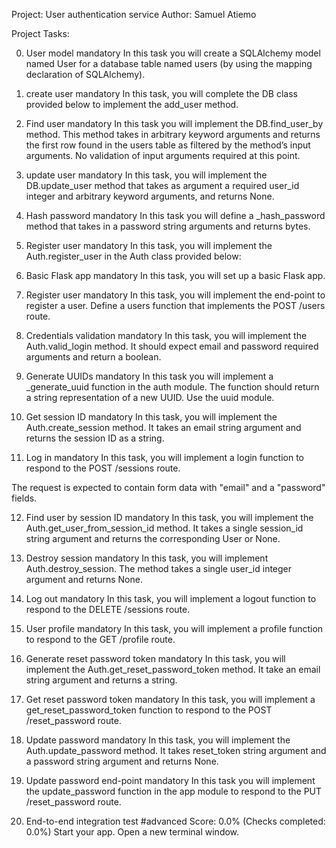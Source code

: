 Project: User authentication service
Author: Samuel Atiemo

Project Tasks:

0. User model
mandatory
In this task you will create a SQLAlchemy model named User for a database table named users (by using the mapping declaration of SQLAlchemy).

1. create user
mandatory
In this task, you will complete the DB class provided below to implement the add_user method.

2. Find user
mandatory
In this task you will implement the DB.find_user_by method. This method takes in arbitrary keyword arguments and returns the first row found in the users table as filtered by the method’s input arguments. No validation of input arguments required at this point.

3. update user
mandatory
In this task, you will implement the DB.update_user method that takes as argument a required user_id integer and arbitrary keyword arguments, and returns None.

4. Hash password
mandatory
In this task you will define a _hash_password method that takes in a password string arguments and returns bytes.

5. Register user
mandatory
In this task, you will implement the Auth.register_user in the Auth class provided below:

6. Basic Flask app
mandatory
In this task, you will set up a basic Flask app.

7. Register user
mandatory
In this task, you will implement the end-point to register a user. Define a users function that implements the POST /users route.

8. Credentials validation
mandatory
In this task, you will implement the Auth.valid_login method. It should expect email and password required arguments and return a boolean.

9. Generate UUIDs
mandatory
In this task you will implement a _generate_uuid function in the auth module. The function should return a string representation of a new UUID. Use the uuid module.

10. Get session ID
mandatory
In this task, you will implement the Auth.create_session method. It takes an email string argument and returns the session ID as a string.

11. Log in
mandatory
In this task, you will implement a login function to respond to the POST /sessions route.

The request is expected to contain form data with "email" and a "password" fields.

12. Find user by session ID
mandatory
In this task, you will implement the Auth.get_user_from_session_id method. It takes a single session_id string argument and returns the corresponding User or None.

13. Destroy session
mandatory
In this task, you will implement Auth.destroy_session. The method takes a single user_id integer argument and returns None.

14. Log out
mandatory
In this task, you will implement a logout function to respond to the DELETE /sessions route.

15. User profile
mandatory
In this task, you will implement a profile function to respond to the GET /profile route.

16. Generate reset password token
mandatory
In this task, you will implement the Auth.get_reset_password_token method. It take an email string argument and returns a string.

17. Get reset password token
mandatory
In this task, you will implement a get_reset_password_token function to respond to the POST /reset_password route.

18. Update password
mandatory
In this task, you will implement the Auth.update_password method. It takes reset_token string argument and a password string argument and returns None.

19. Update password end-point
mandatory
In this task you will implement the update_password function in the app module to respond to the PUT /reset_password route.

20. End-to-end integration test
#advanced
Score: 0.0% (Checks completed: 0.0%)
Start your app. Open a new terminal window.

